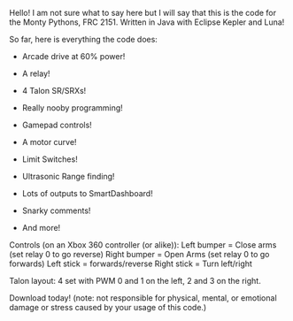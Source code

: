 Hello! I am not sure what to say here but I will say that this is the code for the Monty Pythons, FRC 2151. 
Written in Java with Eclipse Kepler and Luna!

So far, here is everything the code does:

- Arcade drive at 60% power!

- A relay! 

- 4 Talon SR/SRXs!

- Really nooby programming!

- Gamepad controls! 

- A motor curve! 

- Limit Switches!

- Ultrasonic Range finding!

- Lots of outputs to SmartDashboard!

- Snarky comments!

- And more!

Controls (on an Xbox 360 controller (or alike)):
Left bumper = Close arms (set relay 0 to go reverse)
Right bumper = Open Arms (set relay 0 to go forwards)
Left stick = forwards/reverse 
Right stick = Turn left/right

Talon layout: 4 set with PWM 0 and 1 on the left, 2 and 3 on the right. 

Download today! (note: not responsible for physical, mental, or emotional damage or stress caused by your usage of this code.)

